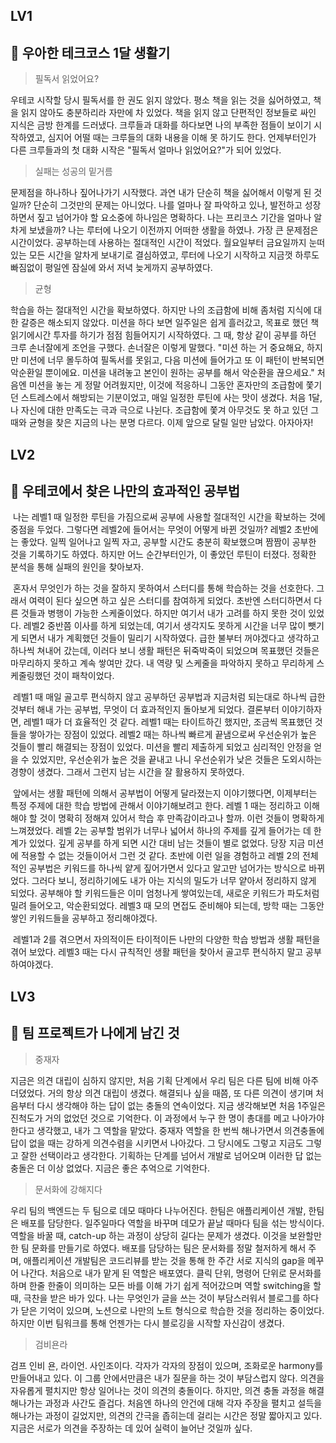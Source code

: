 ## LV1

## 🚀 우아한 테크코스 1달 생활기

> 필독서 읽었어요?

우테코 시작할 당시 필독서를 한 권도 읽지 않았다. 평소 책을 읽는 것을 싫어하였고, 책을 읽지 않아도 충분하리라 자만에 차 있었다. 책을 읽지 않고 단편적인 정보들로 싸인 지식은 금방 한계를 드러냈다. 크루들과 대화를 하다보면 나의 부족한 점들이 보이기 시작하였고, 심지어 어떨 때는 크루들의 대화 내용을 이해 못 하기도 한다. 언제부터인가 다른 크루들과의 첫 대화 시작은 "필독서 얼마나 읽었어요?"가 되어 있었다.

> 실패는 성공의 밑거름

문제점을 하나하나 짚어나가기 시작했다. 과연 내가 단순히 책을 싫어해서 이렇게 된 것일까? 단순히 그것만의 문제는 아니었다. 나를 얼마나 잘 파악하고 있나, 발전하고 성장하면서 짚고 넘어가야 할 요소중에 하나임은 명확하다. 나는 프리코스 기간을 얼마나 알차게 보냈을까? 나는 루터에 나오기 이전까지 어떠한 생활을 하였나. 가장 큰 문제점은 시간이었다. 공부하는데 사용하는 절대적인 시간이 적었다. 월요일부터 금요일까지 눈떠있는 모든 시간을 알차게 보내기로 결심하였고, 루터에 나오기 시작하고 지금껏 하루도 빠짐없이 평일엔 잠실에 와서 저녁 늦게까지 공부하였다. 

> 균형

학습을 하는 절대적인 시간을 확보하였다. 하지만 나의 조급함에 비해 좀처럼 지식에 대한 갈증은 해소되지 않았다. 미션을 하다 보면 일주일은 쉽게 흘러갔고, 목표로 했던 책 읽기에시간 투자를 하기가 점점 힘들어지기 시작하였다. 그 때, 항상 같이 공부를 하던 크루 손너잘에게 조언을 구했다. 손너잘은 이렇게 말했다. "미션 하는 거 중요해요, 하지만 미션에 너무 몰두하여 필독서를 못읽고, 다음 미션에 들어가고 또 이 패턴이 반복되면 악순환일 뿐이에요. 미션을 내려놓고 본인이 원하는 공부를 해서 악순환을 끊으세요." 처음엔 미션을 놓는 게 정말 어려웠지만, 이것에 적응하니 그동안 혼자만의 조급함에 쫓기던 스트레스에서 해방되는 기분이었고, 매일 일정한 루틴에 사는 맛이 생겼다. 처음 1달, 나 자신에 대한 만족도는 극과 극으로 나뉜다. 조급함에 쫓겨 아무것도 못 하고 있던 그때와 균형을 찾은 지금의 나는 분명 다르다. 이제 앞으로 달릴 일만 남았다. 아자아자!



## LV2

## 🚀 우테코에서 찾은 나만의 효과적인 공부법

​	나는 레벨1 때 일정한 루틴을 가짐으로써 공부에 사용할 절대적인 시간을 확보하는 것에 중점을 두었다. 그렇다면 레벨2에 들어서는 무엇이 어떻게 바뀐 것일까? 레벨2 초반에는 좋았다. 일찍 일어나고 일찍 자고, 공부할 시간도 충분히 확보했으며 짬짬이 공부한 것을 기록하기도 하였다. 하지만 어느 순간부터인가, 이 좋았던 루틴이 터졌다. 정확한 분석을 통해 실패의 원인을 찾아보자.

​	혼자서 무엇인가 하는 것을 잘하지 못하여서 스터디를 통해 학습하는 것을 선호한다. 그래서 여력이 된다 싶으면 하고 싶은 스터디를 참여하게 되었다. 초반엔 스터디하면서 다른 것들과 병행이 가능한 스케줄이었다. 하지만 여기서 내가 고려를 하지 못한 것이 있었다. 레벨2 중반쯤 이사를 하게 되었는데, 여기서 생각지도 못하게 시간을 너무 많이 뺏기게 되면서 내가 계획했던 것들이 밀리기 시작하였다. 급한 불부터 꺼야겠다고 생각하고 하나씩 쳐내어 갔는데, 이러다 보니 생활 패턴은 뒤죽박죽이 되었으며 목표했던 것들은 마무리하지 못하고 계속 쌓여만 갔다. 내 역량 및 스케줄을 파악하지 못하고 무리하게 스케줄링했던 것이 패착이었다.

​	레벨1 때 매일 골고루 편식하지 않고 공부하던 공부법과 지금처럼 되는대로 하나씩 급한 것부터 해내 가는 공부법, 무엇이 더 효과적인지 돌아보게 되었다. 결론부터 이야기하자면, 레벨1 때가 더 효율적인 것 같다. 레벨1 때는 타이트하긴 했지만, 조금씩 목표했던 것들을 쌓아가는 장점이 있었다. 레벨2 때는 하나씩 빠르게 끝냄으로써 우선순위가 높은 것들이 빨리 해결되는 장점이 있었다. 미션을 빨리 제출하게 되었고 심리적인 안정을 얻을 수 있었지만, 우선순위가 높은 것을 끝내고 나니 우선순위가 낮은 것들은 도외시하는 경향이 생겼다. 그래서 그런지 남는 시간을 잘 활용하지 못하였다. 

​	앞에서는 생활 패턴에 의해서 공부법이 어떻게 달라졌는지 이야기했다면, 이제부터는 특정 주제에 대한 학습 방법에 관해서 이야기해보려고 한다. 레벨 1 때는 정리하고 이해해야 할 것이 명확히 정해져 있어서 학습 후  만족감이라고나 할까. 이런 것들이 명확하게 느껴졌었다. 레벨 2는 공부할 범위가 너무나 넓어서 하나의 주제를 깊게 들어가는 데 한계가 있었다. 깊게 공부를 하게 되면 시간 대비 남는 것들이 별로 없었다. 당장 지금 미션에 적용할 수 없는 것들이어서 그런 것 같다. 초반에 이런 일을 경험하고 레벨 2의 전체적인 공부법은 키워드를 하나씩 얕게 짚어가면서 있다고 알고만 넘어가는 방식으로 바뀌었다. 그러다 보니, 정리하기에도 내가 아는 지식의 밀도가 너무 얕아서 정리하지 않게 되었다. 공부해야 할 키워드들은 이미 엄청나게 쌓여있는데, 새로운 키워드가 파도처럼 밀려 들어오고, 악순환되었다. 레벨3 때 모의 면접도 준비해야 되는데, 방학 때는 그동안 쌓인 키워드들을 공부하고 정리해야겠다. 

​	레벨1과 2를 겪으면서 자의적이든 타이적이든 나만의 다양한 학습 방법과 생활 패턴을 겪어 보았다. 레벨3 때는 다시 규칙적인 생활 패턴을 찾아서 골고루 편식하지 말고 공부하여야겠다.



## LV3

## 🚀 팀 프로젝트가 나에게 남긴 것

> 중재자

지금은 의견 대립이 심하지 않지만, 처음 기획 단계에서 우리 팀은 다른 팀에 비해 아주 더뎠었다. 거의 항상 의견 대립이 생겼다. 해결되나 싶을 때쯤, 또 다른 의견이 생기며 처음부터 다시 생각해야 하는 답이 없는 충돌의 연속이었다. 지금 생각해보면 처음 1주일은 진척도가 거의 없었던 것으로 기억한다. 이 과정에서 누구 한 명이 총대를 메고 나아가야 한다고 생각했고, 내가 그 역할을 맡았다. 중재자 역할을 한 번씩 해나가면서 의견충돌에 답이 없을 때는 강하게 의견수렴을 시키면서 나아갔다. 그 당시에도 그렇고 지금도 그렇고 잘한 선택이라고 생각한다. 기획하는 단계를 넘어서 개발로 넘어오며 이러한 답 없는 충돌은 더 이상 없었다. 지금은 좋은 추억으로 기억한다.

> 문서화에 강해지다

우리 팀의 백엔드는 두 팀으로 데모 때마다 나누어진다. 한팀은 애플리케이션 개발, 한팀은 배포를 담당한다. 일주일마다 역할을 바꾸며 데모가 끝날 때마다 팀을 섞는 방식이다. 역할을 바꿀 때, catch-up 하는 과정이 상당히 길다는 문제가 생겼다. 이것을 보완할만한 팀 문화를 만들기로 하였다. 배포를 담당하는 팀은 문서화를 정말 철저하게 해서 주며, 애플리케이션 개발팀은 코드리뷰를 받는 것을 통해 한 주간 서로 지식의 gap을 메꾸어 나간다. 처음으로 내가 맡게 된 역할은 배포였다. 클릭 단위, 명령어 단위로 문서화를 하며 한줄 한줄이 의미하는 모든 바를 이해 가기 쉽게 적어갔으며 역할 switching을 할 때, 극찬을 받은 바가 있다. 나는 무엇인가 글을 쓰는 것이 부담스러워서 블로그를 하다가 닫은 기억이 있으며, 노션으로 나만의 노트 형식으로 학습한 것을 정리하는 중이었다. 하지만 이번 팀워크를 통해 언젠가는 다시 블로깅을 시작할 자신감이 생겼다.

> 검비욘라

검프 인비 욘, 라이언. 사인조이다. 각자가 각자의 장점이 있으며, 조화로운 harmony를 만들어내고 있다. 이 그룹 안에서만큼은 내가 질문을 하는 것이 부담스럽지 않다. 의견을 자유롭게 펼치지만 항상 일어나는 것이 의견의 충돌이다. 하지만, 의견 충돌 과정을 해결해나가는 과정과 사간도 즐겁다. 처음엔 하나의 안건에 대해 각자 주장을 펼치고 설득을 해나가는 과정이 길었지만, 의견의 간극을 좁히는데 걸리는 시간은 정말 짧아지고 있다. 지금은 서로가 의견을 주장하는 데 있어 실력이 늘어난 것일까 싶다.
